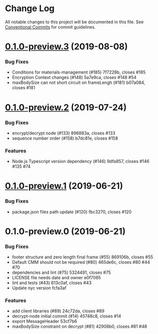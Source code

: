 # Change Log

All notable changes to this project will be documented in this file.
See [Conventional Commits](https://conventionalcommits.org) for commit guidelines.

# [0.1.0-preview.3](/compare/@aws-crypto/decrypt-node@0.1.0-preview.2...@aws-crypto/decrypt-node@0.1.0-preview.3) (2019-08-08)


### Bug Fixes

* Conditions for materials-management (#185) 7f7228b, closes #185
* Encryption Context changes (#148) 5a7e9ca, closes #148 #54
* maxBodySize can not short circuit on frameLengh (#181) b07a084, closes #181





# [0.1.0-preview.2](/compare/@aws-crypto/decrypt-node@0.1.0-preview.1...@aws-crypto/decrypt-node@0.1.0-preview.2) (2019-07-24)


### Bug Fixes

* encrypt/decrypt node (#133) 896883a, closes #133
* sequence number order (#158) b7dc81e, closes #158


### Features

* Node.js Typescript version dependency (#146) 9dfa857, closes #146 #135 #74





# [0.1.0-preview.1](/compare/@aws-crypto/decrypt-node@0.1.0-preview.0...@aws-crypto/decrypt-node@0.1.0-preview.1) (2019-06-21)


### Bug Fixes

* package.json files path update (#120) fbc3270, closes #120





# 0.1.0-preview.0 (2019-06-21)


### Bug Fixes

*  footer structure and zero length final frame (#55) 869106b, closes #55
* Default CMM should not be required (#80) 465de6c, closes #80 #44 #70
* dependencies and lint (#75) 5324491, closes #75
* LICENSE file needs date and owner e0f7085
* lint and tests (#43) 613c0af, closes #43
* Update nyc version fcfa3af


### Features

* add client libraries (#89) 24c72da, closes #89
* decrypt-node initial commit (#14) 45748c8, closes #14
* export MessageHeader 53cf7b6
* maxBodySize constraint on decrypt (#81) 42908b0, closes #81 #48
